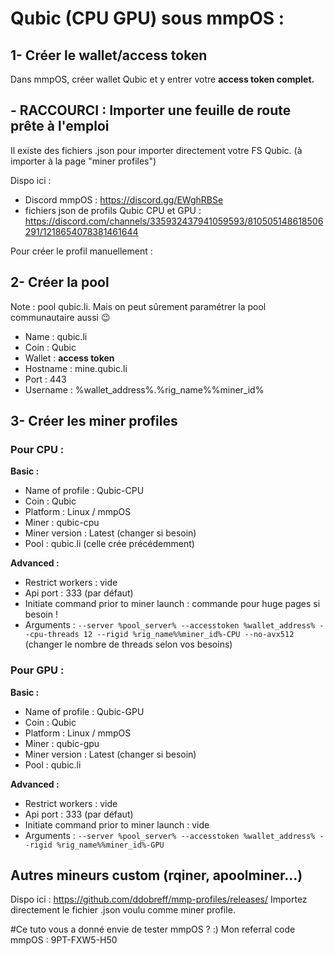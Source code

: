 # Qubic (CPU GPU) sous mmpOS :

## 1- Créer le wallet/access token

Dans mmpOS, créer wallet Qubic et y entrer votre **access token complet.**

## - RACCOURCI : Importer une feuille de route prête à l'emploi

Il existe des fichiers .json pour importer directement votre FS Qubic.
(à importer à la page "miner profiles")

Dispo ici :

- Discord mmpOS : https://discord.gg/EWghRBSe
- fichiers json de profils Qubic CPU et GPU : https://discord.com/channels/335932437941059593/810505148618506291/1218654078381461644 

Pour créer le profil manuellement :

## 2- Créer la pool

Note : pool qubic.li. Mais on peut sûrement paramétrer la pool communautaire aussi 😉

- Name : qubic.li
- Coin : Qubic
- Wallet : **access token**
- Hostname : mine.qubic.li
- Port : 443
- Username : %wallet_address%.%rig_name%%miner_id%

## 3- Créer les miner profiles

### Pour CPU :

**Basic :**
- Name of profile : Qubic-CPU
- Coin : Qubic
- Platform : Linux / mmpOS
- Miner : qubic-cpu
- Miner version : Latest (changer si besoin)
- Pool : qubic.li (celle crée précédemment)

**Advanced :**
- Restrict workers : vide
- Api port : 333 (par défaut)
- Initiate command prior to miner launch : commande pour huge pages si besoin !
- Arguments : `--server %pool_server% --accesstoken %wallet_address% --cpu-threads 12 --rigid %rig_name%%miner_id%-CPU --no-avx512`
(changer le nombre de threads selon vos besoins)

### Pour GPU :

**Basic :**
- Name of profile : Qubic-GPU
- Coin : Qubic
- Platform : Linux / mmpOS
- Miner : qubic-gpu
- Miner version : Latest (changer si besoin)
- Pool : qubic.li

**Advanced :**
- Restrict workers : vide
- Api port : 333 (par défaut)
- Initiate command prior to miner launch : vide
- Arguments : `--server %pool_server% --accesstoken %wallet_address% --rigid %rig_name%%miner_id%-GPU`

## Autres mineurs custom (rqiner, apoolminer...)
Dispo ici : https://github.com/ddobreff/mmp-profiles/releases/
Importez directement le fichier .json voulu comme miner profile.

#Ce tuto vous a donné envie de tester mmpOS ? :)
Mon referral code mmpOS : 9PT-FXW5-H50
